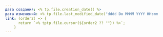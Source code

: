 ```yaml
---
дата создания: <% tp.file.creation_date() %>
дата изменений: <% tp.file.last_modified_date("dddd Do MMMM YYYY HH:mm:ss") %>
link: (order2) => {
      return `<% tptp.file.cursor(${order2 ?? ""}) %>`;
    }
---
```



